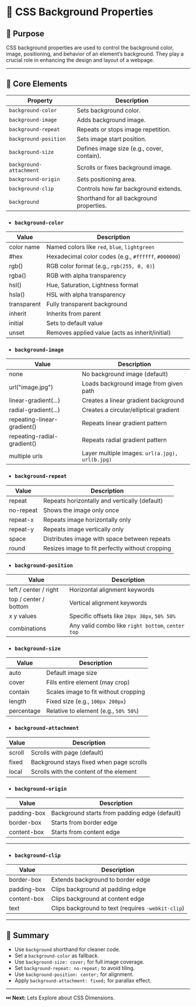 # 🎨 CSS Background Properties

## 🎯 Purpose
CSS background properties are used to control the background color, image, positioning, and behavior of an element’s background. They play a crucial role in enhancing the design and layout of a webpage.

---

## 📌 Core Elements

| **Property**              | **Description**                            |
|---------------------------|--------------------------------------------|
| `background-color`      | Sets background color.                     |
| `background-image`      | Adds background image.                     |
| `background-repeat`     | Repeats or stops image repetition.         |
| `background-position`   | Sets image start position.                 |
| `background-size`       | Defines image size (e.g., cover, contain). |
| `background-attachment` | Scrolls or fixes background image.         |
| `background-origin`     | Sets positioning area.                     |
| `background-clip`       | Controls how far background extends.       |
| `background`            | Shorthand for all background properties.   |


- ### `background-color`

| **Value**       | **Description**                                      |
|-----------------|------------------------------------------------------|
| color name      | Named colors like `red`, `blue`, `lightgreen`        |
| #hex            | Hexadecimal color codes (e.g., `#ffffff`, `#000000`) |
| rgb()           | RGB color format (e.g., `rgb(255, 0, 0)`)          |
| rgba()          | RGB with alpha transparency                          |
| hsl()           | Hue, Saturation, Lightness format                    |
| hsla()          | HSL with alpha transparency                          |
| transparent     | Fully transparent background                         |
| inherit         | Inherits from parent                                 |
| initial         | Sets to default value                                |
| unset           | Removes applied value (acts as inherit/initial)      |


- ### `background-image`
| **Value**                     | **Description**                                     |
|------------------------------|-----------------------------------------------------|
| none                         | No background image (default)                       |
| url("image.jpg")             | Loads background image from given path              |
| linear-gradient(...)         | Creates a linear gradient background                |
| radial-gradient(...)         | Creates a circular/elliptical gradient              |
| repeating-linear-gradient()  | Repeats linear gradient pattern                     |
| repeating-radial-gradient()  | Repeats radial gradient pattern                     |
| multiple urls                | Layer multiple images: `url(a.jpg), url(b.jpg)`     |

- ### `background-repeat`
| **Value**    | **Description**                                      |
|--------------|------------------------------------------------------|
| repeat       | Repeats horizontally and vertically (default)        |
| no-repeat    | Shows the image only once                            |
| repeat-x     | Repeats image horizontally only                      |
| repeat-y     | Repeats image vertically only                        |
| space        | Distributes image with space between repeats         |
| round        | Resizes image to fit perfectly without cropping      |

- ### `background-position`

| **Value**         | **Description**                                   |
|------------------|---------------------------------------------------|
| left / center / right | Horizontal alignment keywords               |
| top / center / bottom | Vertical alignment keywords                 |
| x y values        | Specific offsets like `20px 30px`, `50% 50%`      |
| combinations      | Any valid combo like `right bottom`, `center top`|

- ###  `background-size`

| **Value**  | **Description**                                          |
|------------|----------------------------------------------------------|
| auto       | Default image size                                       |
| cover      | Fills entire element (may crop)                          |
| contain    | Scales image to fit without cropping                     |
| length     | Fixed size (e.g., `100px 200px`)                         |
| percentage | Relative to element (e.g., `50% 50%`)                    |

- ### `background-attachment`

| **Value** | **Description**                                          |
|-----------|----------------------------------------------------------|
| scroll    | Scrolls with page (default)                              |
| fixed     | Background stays fixed when page scrolls                 |
| local     | Scrolls with the content of the element                  |

- ### `background-origin`

| **Value**     | **Description**                                      |
|---------------|------------------------------------------------------|
| padding-box   | Background starts from padding edge (default)        |
| border-box    | Starts from border edge                              |
| content-box   | Starts from content edge                             |

---

- ### `background-clip`

| **Value**     | **Description**                                      |
|---------------|------------------------------------------------------|
| border-box    | Extends background to border edge                    |
| padding-box   | Clips background at padding edge                     |
| content-box   | Clips background at content edge                     |
| text          | Clips background to text (requires `-webkit-clip`)   |

---
## 🔑 Summary
- Use `background` shorthand for cleaner code.
- Set a `background-color` as fallback.
- Use `background-size: cover;` for full image coverage.
- Set `background-repeat: no-repeat;` to avoid tiling.
- Use `background-position: center;` for alignment.
- Apply `background-attachment: fixed;` for parallax effect.

---

⏭️ **Next:** Lets Explore about CSS Dimensions.